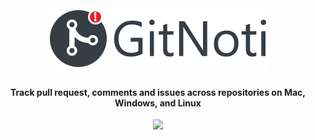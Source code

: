 
<div align="center">
  <br />
  <h1>
    <img height="99" width="352" src="https://github.com/ryanSN/gitnoti/blob/master/gitnoti_logo.png" alt="GitNoti" title="GitNoti" />
  </h1>

  <h4> Track pull request, comments and issues across repositories on Mac, Windows, and Linux </h4>

  <p>
    <a href="http://standardjs.com/">
      <img src="https://img.shields.io/badge/code%20style-standard-brightgreen.svg" />
    </a>
  </p>
</div>
